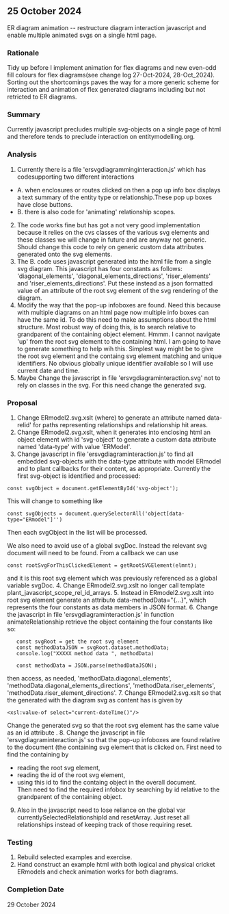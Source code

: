 
## 25 October 2024
ER diagram animation -- restructure diagram interaction 
javascript and enable multiple animated svgs on a single html page.  

### Rationale
Tidy up before I implement animation for flex diagrams and new even-odd fill colours for flex diagrams(see change log 27-Oct-2024, 28-Oct_2024). Sorting out the shortcomings paves the way for a more generic scheme for interaction and animation of flex generated diagrams including but not retricted to ER diagrams.

### Summary
Currently javascript precludes multiple svg-objects on a single page of html and therefore tends to preclude interaction on entitymodelling.org.
### Analysis
1. Currently there is a file 'ersvgdiagramminginteraction.js' which has codesupporting two different interactions
  + A. when enclosures or routes clicked on then a pop up info box displays a text summary of the entity type or relationship.These pop up boxes have close buttons.
  + B. there is also code for 'animating' relationship scopes.
2. The code works fine but has got a not very good implementation because it relies on the cvs classes of the various svg elements and these classes we will change in future and are anyway not generic. Should change this code to rely on generic custom data attributes generated onto the svg elements. 
3. The B. code uses javascript generated into the html file from
a single svg diagram.  This javascript has four constants as follows:
'diagonal_elements', 'diagonal_elements_directions', 'riser_elements' and 'riser_elements_directions'. Put these instead as a json formatted value of an attribute of the root svg element of the svg rendering of the diagram.
4. Modify the way that the pop-up infoboxes are found. Need this because with multiple diagrams on an html page now multiple info boxes can have the same id. To do this need to make assumptions about the html structure.
Most robust way of doing this, is to search relative to grandparent of the containing object element. Hmmm. I cannot navigate 'up' from the root svg element to the containing html. I am going to have to generate something to help wih this.
Simplest way might be to give the root svg element and the containg svg element matching and unique identifiers.
No obvious globally unique identifier available so I will use current date and time.
5. Maybe Change the javascript in file 'ersvgdiagraminteraction.svg' not to rely on classes
in the svg. For this need change the generated svg.

### Proposal
1. Change ERmodel2.svg.xslt (where) to generate an attribute 
named data-relid' for paths representing relationships and relationship hit areas. 
2. Change ERmodel2.svg.xslt, when it generates into enclosing html an object element with id 'svg-object' 
to generate a custom data attribute named 'data-type' with value 'ERModel'.
3. Change javascript in file 'ersvgdiagraminteraction.js' to find all embedded svg-objects
with the data-type attribute with model ERmodel and to plant callbacks for their content, as appropriate.
Currently the first svg-object is identified and processed:
```
const svgObject = document.getElementById('svg-object');
```
This will change to something like
```
const svgObjects = document.querySelectorAll('object[data-type="ERmodel"]'')
```
Then each svgObject in the list will be processed.

We also need to avoid use of a global svgDoc. Instead the relevant svg document will need to be found.
From a callback we can use
```
const rootSvgForThisClickedElement = getRootSVGElement(elmnt);
```
and it is this root svg element which was previously referenced as a global variable svgDoc.
4. Change ERmodel2.svg.xslt no longer call template plant_javascript_scope_rel_id_arrays.
5. Instead in ERmodel2.svg.xslt into root svg element generate an attribute
      data-methodData="{...}", which represents the four constants as data members in
      JSON format. 
6. Change the javascript in file 'ersvgdiagraminteraction.js'
in function animateRelationship
retrieve the object containing the four constants like so:
```
   const svgRoot = get the root svg element
   const methodDataJSON = svgRoot.dataset.methodData;
   console.log("XXXXX method data ", methodData)

   const methodData = JSON.parse(methodDataJSON);
```
then access, as needed, 
'methodData.diagonal_elements',
'methodData.diagonal_elements_directions',
'methodData.riser_elements',
'methodData.riser_element_directions'.
7. Change ERmodel2.svg.xslt so that the <object/> generated with the diagram svg as content
has is given by
```
<xsl:value-of select="current-dateTime()"/>
```
Change the generated svg so that the root svg element has the same value as an id attribute .
8. Change the javascript in file 'ersvgdiagraminteraction.js' so that the pop-up infoboxes are found
relative to the document (the <object/> containing svg element that is clicked on. 
First need to find the containing <object/> by
   + reading the root svg element, 
   + reading the id of the root svg element,
   + using this id to find the containg object in the overall document.  
Then need to find the required infobox by searching by id relative to the grandparent of the containing object.
9. Also in the javascript need to lose reliance on the global var currentlySelectedRelationshipId and resetArray.
Just reset all relationships instead of keeping track of those requiring reset.
### Testing
1. Rebuild selected examples and exercise.
2. Hand construct an example html with both logical and physical cricket ERmodels and check animation works for both diagrams.
### Completion Date
29 October 2024

